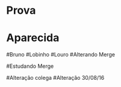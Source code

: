 # Prova
# Aparecida
#Bruno
#Lobinho
#Louro
#Alterando Merge

#Estudando Merge

#Alteração colega
#Alteração 30/08/16
